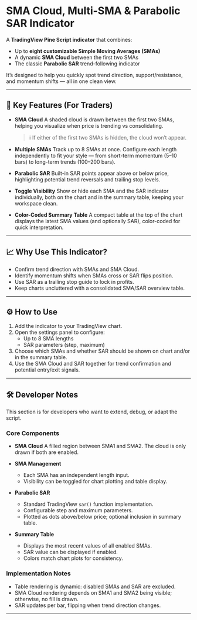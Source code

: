 # SMA Cloud, Multi-SMA & Parabolic SAR Indicator

A **TradingView Pine Script indicator** that combines:

- Up to **eight customizable Simple Moving Averages (SMAs)**
- A dynamic **SMA Cloud** between the first two SMAs
- The classic **Parabolic SAR** trend-following indicator

It’s designed to help you quickly spot trend direction, support/resistance, and momentum shifts — all in one clean view.

---

## 🚀 Key Features (For Traders)

- **SMA Cloud**
  A shaded cloud is drawn between the first two SMAs, helping you visualize when price is trending vs consolidating.
  > ℹ️ If either of the first two SMAs is hidden, the cloud won’t appear.

- **Multiple SMAs**
  Track up to 8 SMAs at once. Configure each length independently to fit your style — from short-term momentum (5–10 bars) to long-term trends (100–200 bars).

- **Parabolic SAR**
  Built-in SAR points appear above or below price, highlighting potential trend reversals and trailing stop levels.

- **Toggle Visibility**
  Show or hide each SMA and the SAR indicator individually, both on the chart and in the summary table, keeping your workspace clean.

- **Color-Coded Summary Table**
  A compact table at the top of the chart displays the latest SMA values (and optionally SAR), color-coded for quick interpretation.

---

## 📈 Why Use This Indicator?

- Confirm trend direction with SMAs and SMA Cloud.
- Identify momentum shifts when SMAs cross or SAR flips position.
- Use SAR as a trailing stop guide to lock in profits.
- Keep charts uncluttered with a consolidated SMA/SAR overview table.

---

## ⚙️ How to Use

1. Add the indicator to your TradingView chart.
2. Open the settings panel to configure:
   - Up to 8 SMA lengths
   - SAR parameters (step, maximum)
3. Choose which SMAs and whether SAR should be shown on chart and/or in the summary table.
4. Use the SMA Cloud and SAR together for trend confirmation and potential entry/exit signals.

---

## 🛠 Developer Notes

This section is for developers who want to extend, debug, or adapt the script.

### Core Components

- **SMA Cloud**
  A filled region between SMA1 and SMA2. The cloud is only drawn if both are enabled.

- **SMA Management**
  - Each SMA has an independent length input.
  - Visibility can be toggled for chart plotting and table display.

- **Parabolic SAR**
  - Standard TradingView `sar()` function implementation.
  - Configurable step and maximum parameters.
  - Plotted as dots above/below price; optional inclusion in summary table.

- **Summary Table**
  - Displays the most recent values of all enabled SMAs.
  - SAR value can be displayed if enabled.
  - Colors match chart plots for consistency.

### Implementation Notes

- Table rendering is dynamic: disabled SMAs and SAR are excluded.
- SMA Cloud rendering depends on SMA1 and SMA2 being visible; otherwise, no fill is drawn.
- SAR updates per bar, flipping when trend direction changes.

---
